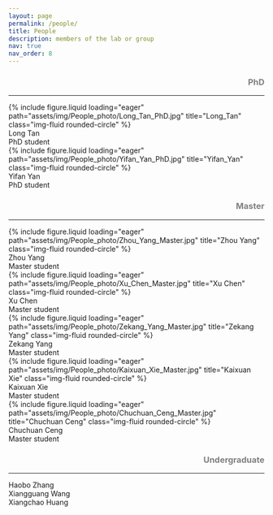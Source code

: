 ```yaml
---
layout: page
permalink: /people/
title: People
description: members of the lab or group
nav: true
nav_order: 8
---
```


<div>
  <h3 style='text-align: right; color: gray;'>PhD</h3>
</div>
<hr>
<div class="row">
    <div class="col-sm mt-3 mt-md-0">
        {% include figure.liquid loading="eager" path="assets/img/People_photo/Long_Tan_PhD.jpg" title="Long_Tan" class="img-fluid rounded-circle" %}
        <div class='caption'>Long Tan<br>PhD student</div>
    </div>
    <div class="col-sm mt-3 mt-md-0">
        {% include figure.liquid loading="eager" path="assets/img/People_photo/Yifan_Yan_PhD.jpg" title="Yifan_Yan" class="img-fluid rounded-circle" %}
        <div class='caption'>Yifan Yan<br>PhD student</div>
    </div>
</div>

<div>
  <h3 style='text-align: right; color: gray;'>Master</h3>
</div>
<hr>
<div class="row">
    <div class="col-sm mt-3 mt-md-0">
        {% include figure.liquid loading="eager" path="assets/img/People_photo/Zhou_Yang_Master.jpg" title="Zhou Yang" class="img-fluid rounded-circle" %}
        <div class='caption'>Zhou Yang<br>Master student</div>
    </div>
    <div class="col-sm mt-3 mt-md-0">
        {% include figure.liquid loading="eager" path="assets/img/People_photo/Xu_Chen_Master.jpg" title="Xu Chen" class="img-fluid rounded-circle" %}
        <div class='caption'>Xu Chen<br>Master student</div>
    </div>
    <div class="col-sm mt-3 mt-md-0">
        {% include figure.liquid loading="eager" path="assets/img/People_photo/Zekang_Yang_Master.jpg" title="Zekang Yang" class="img-fluid rounded-circle" %}
        <div class='caption'>Zekang Yang<br>Master student</div>
    </div>
</div>
<div class="row">
    <div class="col-sm mt-3 mt-md-0">
        {% include figure.liquid loading="eager" path="assets/img/People_photo/Kaixuan_Xie_Master.jpg" title="Kaixuan Xie" class="img-fluid rounded-circle" %}
        <div class='caption'>Kaixuan Xie<br>Master student</div>
    </div>
    <div class="col-sm mt-3 mt-md-0">
        {% include figure.liquid loading="eager" path="assets/img/People_photo/Chuchuan_Ceng_Master.jpg" title="Chuchuan Ceng" class="img-fluid rounded-circle" %}
        <div class='caption'>Chuchuan Ceng<br>Master student</div>
    </div>
</div>

<div>
  <h3 style='text-align: right; color: gray;'>Undergraduate</h3>
</div>
<hr>
<div class="row">
    <div class="col-sm mt-3 mt-md-0">
        <div class='caption'>Haobo Zhang</div>
    </div>
    <div class="col-sm mt-3 mt-md-0">
        <div class='caption'>Xiangguang Wang</div>
    </div>
    <div class="col-sm mt-3 mt-md-0">
        <div class='caption'>Xiangchao Huang</div>
    </div>
</div>
